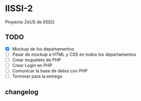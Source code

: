 # IISSI-2
Proyecto ZeUS de IISSI2

## TODO

- [x] Mockup de los departamentos
- [ ] Pasar de mockup a HTML y CSS en todos los departamentos
- [ ] Crear esqueleto de PHP
- [ ] Crear Login en PHP
- [ ] Comunicar la base de datos con PHP 
- [ ] Terminar para la entrega

## changelog
